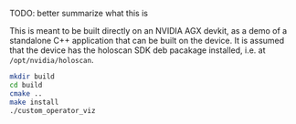 TODO: better summarize what this is

This is meant to be built directly on an NVIDIA AGX devkit, as a demo of a standalone C++ application that can be built on the device.
It is assumed that the device has the holoscan SDK deb pacakage installed, i.e. at `/opt/nvidia/holoscan`.

```sh
mkdir build
cd build
cmake ..
make install
./custom_operator_viz
```